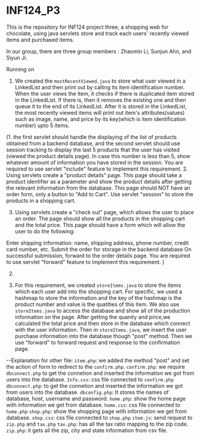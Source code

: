 # INF124_P3
This is the repository for INF124 project three, a shopping web for chocolate, using java servlets store and track each users' recently viewed items and purchased items.

In our group, there are three group members : Zhaomin Li, Sunjun Ahn, and Siyun Ji.

Running on ` `   
1. We created the `mostRecentViewed.java` to store what user viewed in a LinkedList and then print out by calling its item identification number. When the user views the item, it checks if there is duplicated item stored in the LinkedList. If there is, then it removes the existing one and then queue it to the end of its LinkedList. After it is stored in the LinkedList, the most recently viewed items will print out item's attributes(values) such as image, name, and price by its key(which is item identification number) upto 5 items. 

(1. the first servlet should handle the displaying of the list of products obtained from a backend database, and the second servlet should use session tracking to display the last 5 products that the user has visited (viewed the product details page). In case this number is less than 5, show whatever amount of information you have stored in the session. You are required to use servlet "include" feature to implement this requirement. 
2. Using servlets create a "product details" page. This page should take a product identifier as a parameter and show the product details after getting the relevant information from the database. This page should NOT have an order form, only a button to "Add to Cart". Use servlet "session" to store the products in a shopping cart. 

3. Using servlets create a "check out" page, which allows the user to place an order. The page should show all the products in the shopping cart and the total price. This page should have a form which will allow the user to do the following:

Enter shipping information: name, shipping address, phone number, credit card number, etc.
Submit the order for storage in the backend database
On successful submission, forward to the order details page. You are required to use servlet "forward" feature to implement this requirement. )


2.


3. For this requirement, we created `storeItems.java` to store the items which each user add into the shopping cart. For specific, we used a hashmap to store the information and the key of the hashmap is the product number and value is the quatities of this item. We also use `storeItems.java` to access the database and show all of the production information on the page. After getting the quanity and price,we calculated the total price and then store in the database which connect with the user information. Then in `storeItems.java`, we insert the user purchase information into the database though "post" method. Then we use "forward" to forward request and response to the confirmation page.   


 --Explanation for other file: 
`item.php`: we added the method "post" and set the action of form to redirect to the `confirm.php`.
`confirm.php`: we require `dbconnect.php` to get the connetion and inserted the information we got from users into the database.
`Info.css`: css file connected to `confirm.php`
`dbconnect.php`: to get the connetion and inserted the information we got from users into the database. 
`dbconfig.php`: It stores the names of database, host, username and password. 
`home.php`: show the home page with information we get from database.
`home.css`: css file connected to `home.php`
`shop.php`: show the shopping page with information we get from database.
`shop.css`: css file connected to `shop.php`
`item.js`: send request to `zip.php` and `tax.php`
`tax.php`: has all the tax ratio mapping to the zip code.
`zip.php`: it gets all the zip, city and state information from csv file.


